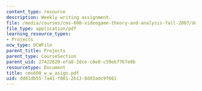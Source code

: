 ```yaml
---
content_type: resource
description: Weekly writing assignment.
file: /media/courses/cms-600-videogame-theory-and-analysis-fall-2007/dd81db557a41f8012b138dd3adc9f661_cms600_w_w_asign.pdf
file_type: application/pdf
learning_resource_types:
- Projects
ocw_type: OCWFile
parent_title: Projects
parent_type: CourseSection
parent_uid: 27422620-efa8-2dce-c8e8-c59eb7767e9b
resourcetype: Document
title: cms600_w_w_asign.pdf
uid: dd81db55-7a41-f801-2b13-8dd3adc9f661
---
```

